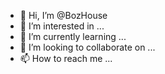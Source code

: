 - 👋 Hi, I’m @BozHouse
- 👀 I’m interested in ...
- 🌱 I’m currently learning ...
- 💞️ I’m looking to collaborate on ...
- 📫 How to reach me ...

<!---
BozHouse/BozHouse is a ✨ special ✨ repository because its `README.md` (this file) appears on your GitHub profile.
You can click the Preview link to take a look at your changes.
---> 
